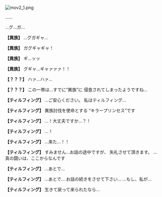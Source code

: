 
![mov2_1.png](../images/backgrounds/mov2_1.png)

……

…グ…ガ…

**【異族】**
…グガギャ…

**【異族】**
ガグギャギャ！

**【異族】**
ギ…ッッ

**【異族】**
グギャ…ギャァァァ！！

**【？？？】**
ハァ…ハァ…

**【？？？】**
この一帯は…すでに“異族”に
侵食されてしまったようですね…

**【ティルフィング】**
…ご安心ください。
私はティルフィング…

**【ティルフィング】**
異族討伐を使命とする
“キラープリンセス”です

**【ティルフィング】**
…！大丈夫ですか…？！

**【ティルフィング】**
…！

**【ティルフィング】**
…来た…！！

**【ティルフィング】**
すみません…お話の途中ですが、
失礼させて頂きます。
…真の闘いは、ここからなんです

**【ティルフィング】**
…あとで…

**【ティルフィング】**
…あとで…
お話の続きをさせて下さい…
…もし、私が…

**【ティルフィング】**
生きて戻って来られたなら…